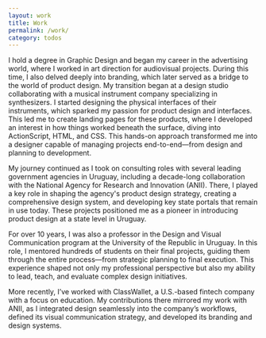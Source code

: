 ```yaml
---
layout: work
title: Work
permalink: /work/
category: todos
---
```


I hold a degree in Graphic Design and began my career in the advertising world, where I worked in art direction for audiovisual projects. During this time, I also delved deeply into branding, which later served as a bridge to the world of product design. My transition began at a design studio collaborating with a musical instrument company specializing in synthesizers. I started designing the physical interfaces of their instruments, which sparked my passion for product design and interfaces. This led me to create landing pages for these products, where I developed an interest in how things worked beneath the surface, diving into ActionScript, HTML, and CSS. This hands-on approach transformed me into a designer capable of managing projects end-to-end—from design and planning to development.  

My journey continued as I took on consulting roles with several leading government agencies in Uruguay, including a decade-long collaboration with the National Agency for Research and Innovation (ANII). There, I played a key role in shaping the agency's product design strategy, creating a comprehensive design system, and developing key state portals that remain in use today. These projects positioned me as a pioneer in introducing product design at a state level in Uruguay.  

For over 10 years, I was also a professor in the Design and Visual Communication program at the University of the Republic in Uruguay. In this role, I mentored hundreds of students on their final projects, guiding them through the entire process—from strategic planning to final execution. This experience shaped not only my professional perspective but also my ability to lead, teach, and evaluate complex design initiatives.  

More recently, I’ve worked with ClassWallet, a U.S.-based fintech company with a focus on education. My contributions there mirrored my work with ANII, as I integrated design seamlessly into the company’s workflows, defined its visual communication strategy, and developed its branding and design systems.
